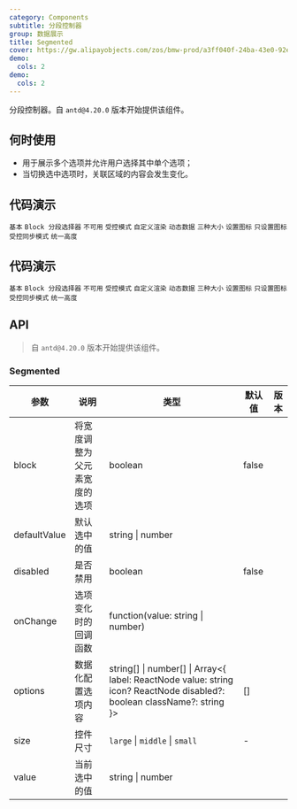 ```yaml
---
category: Components
subtitle: 分段控制器
group: 数据展示
title: Segmented
cover: https://gw.alipayobjects.com/zos/bmw-prod/a3ff040f-24ba-43e0-92e9-c845df1612ad.svg
demo:
  cols: 2
demo:
  cols: 2
---
```


分段控制器。自 `antd@4.20.0` 版本开始提供该组件。

## 何时使用

- 用于展示多个选项并允许用户选择其中单个选项；
- 当切换选中选项时，关联区域的内容会发生变化。

## 代码演示

<code src="./demo/basic.tsx">基本</code>
<code src="./demo/block.tsx">Block 分段选择器</code>
<code src="./demo/disabled.tsx">不可用</code>
<code src="./demo/controlled.tsx">受控模式</code>
<code src="./demo/custom.tsx">自定义渲染</code>
<code src="./demo/dynamic.tsx">动态数据</code>
<code src="./demo/size.tsx">三种大小</code>
<code src="./demo/with-icon.tsx">设置图标</code>
<code src="./demo/icon-only.tsx">只设置图标</code>
<code src="./demo/controlled-two.tsx">受控同步模式</code>
<code src="./demo/size-consistent.tsx">统一高度</code>

## 代码演示

<code src="./demo/basic.tsx">基本</code>
<code src="./demo/block.tsx">Block 分段选择器</code>
<code src="./demo/disabled.tsx">不可用</code>
<code src="./demo/controlled.tsx">受控模式</code>
<code src="./demo/custom.tsx">自定义渲染</code>
<code src="./demo/dynamic.tsx">动态数据</code>
<code src="./demo/size.tsx">三种大小</code>
<code src="./demo/with-icon.tsx">设置图标</code>
<code src="./demo/icon-only.tsx">只设置图标</code>
<code src="./demo/controlled-two.tsx">受控同步模式</code>
<code src="./demo/size-consistent.tsx">统一高度</code>

## API

> 自 `antd@4.20.0` 版本开始提供该组件。

### Segmented

| 参数         | 说明                         | 类型                                                                                                                      | 默认值 | 版本 |
| ------------ | ---------------------------- | ------------------------------------------------------------------------------------------------------------------------- | ------ | ---- |
| block        | 将宽度调整为父元素宽度的选项 | boolean                                                                                                                   | false  |      |
| defaultValue | 默认选中的值                 | string \| number                                                                                                          |        |      |
| disabled     | 是否禁用                     | boolean                                                                                                                   | false  |      |
| onChange     | 选项变化时的回调函数         | function(value: string \| number)                                                                                         |        |      |
| options      | 数据化配置选项内容           | string\[] \| number\[] \| Array<{ label: ReactNode value: string icon? ReactNode disabled?: boolean className?: string }> | []     |      |
| size         | 控件尺寸                     | `large` \| `middle` \| `small`                                                                                            | -      |      |
| value        | 当前选中的值                 | string \| number                                                                                                          |        |      |
